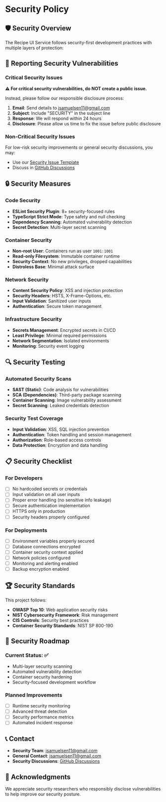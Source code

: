 # Security Policy

## 🛡️ Security Overview

The Recipe UI Service follows security-first development practices with multiple layers of protection:

## 🚨 Reporting Security Vulnerabilities

### Critical Security Issues

**⚠️ For critical security vulnerabilities, do NOT create a public issue.**

Instead, please follow our responsible disclosure process:

1. **Email**: Send details to [jsamuelsen11@gmail.com](mailto:jsamuelsen11@gmail.com)
2. **Subject**: Include "SECURITY" in the subject line
3. **Response**: We will respond within 24 hours
4. **Disclosure**: Please allow us time to fix the issue before public disclosure

### Non-Critical Security Issues

For low-risk security improvements or general security discussions, you may:

- Use our [Security Issue Template](https://github.com/jsamuelsen/recipe-web-app/issues/new?template=security_issue.yml)
- Discuss in [GitHub Discussions](https://github.com/jsamuelsen/recipe-web-app/discussions)

## 🔒 Security Measures

### Code Security

- **ESLint Security Plugin**: 8+ security-focused rules
- **TypeScript Strict Mode**: Type safety and null checking
- **Dependency Scanning**: Automated vulnerability detection
- **Secret Detection**: Multi-layer secret scanning

### Container Security

- **Non-root User**: Containers run as user `1001:1001`
- **Read-only Filesystem**: Immutable container runtime
- **Security Context**: No new privileges, dropped capabilities
- **Distroless Base**: Minimal attack surface

### Network Security

- **Content Security Policy**: XSS and injection protection
- **Security Headers**: HSTS, X-Frame-Options, etc.
- **Input Validation**: Sanitized user inputs
- **Authentication**: Secure token management

### Infrastructure Security

- **Secrets Management**: Encrypted secrets in CI/CD
- **Least Privilege**: Minimal required permissions
- **Network Segmentation**: Isolated environments
- **Monitoring**: Security event logging

## 🔍 Security Testing

### Automated Security Scans

- **SAST (Static)**: Code analysis for vulnerabilities
- **SCA (Dependencies)**: Third-party package scanning
- **Container Scanning**: Image vulnerability assessment
- **Secret Scanning**: Leaked credentials detection

### Security Test Coverage

- **Input Validation**: XSS, SQL injection prevention
- **Authentication**: Token handling and session management
- **Authorization**: Role-based access controls
- **Data Protection**: Encryption and data handling

## 📋 Security Checklist

### For Developers

- [ ] No hardcoded secrets or credentials
- [ ] Input validation on all user inputs
- [ ] Proper error handling (no sensitive info leakage)
- [ ] Secure authentication implementation
- [ ] HTTPS only in production
- [ ] Security headers properly configured

### For Deployments

- [ ] Environment variables properly secured
- [ ] Database connections encrypted
- [ ] Container security context applied
- [ ] Network policies configured
- [ ] Monitoring and alerting enabled
- [ ] Backup encryption enabled

## 🏆 Security Standards

This project follows:

- **OWASP Top 10**: Web application security risks
- **NIST Cybersecurity Framework**: Risk management
- **CIS Controls**: Security best practices
- **Container Security Standards**: NIST SP 800-190

## 🚀 Security Roadmap

### Current Status: ✅

- Multi-layer security scanning
- Automated vulnerability detection
- Container security hardening
- Security-focused development workflow

### Planned Improvements

- [ ] Runtime security monitoring
- [ ] Advanced threat detection
- [ ] Security performance metrics
- [ ] Automated incident response

## 📞 Contact

- **Security Team**: [jsamuelsen11@gmail.com](mailto:jsamuelsen11@gmail.com)
- **General Contact**: [jsamuelsen11@gmail.com](mailto:jsamuelsen11@gmail.com)
- **Security Discussions**: [GitHub Discussions](https://github.com/jsamuelsen/recipe-web-app/discussions)

## 🏅 Acknowledgments

We appreciate security researchers who responsibly disclose vulnerabilities to help improve our security posture.
